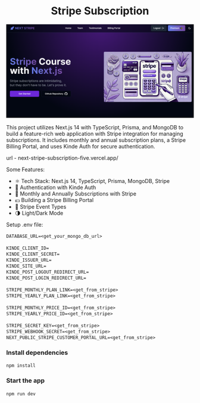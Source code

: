 <h1 align="center">Stripe Subscription</h1>

![Demo App](/public/demo-for-readme.png)

This project utilizes Next.js 14 with TypeScript, Prisma, and MongoDB to build a feature-rich web application with Stripe integration for managing subscriptions. It includes monthly and annual subscription plans, a Stripe Billing Portal, and uses Kinde Auth for secure authentication.

url - next-stripe-subscription-five.vercel.app/

Some Features:

- ⚛️ Tech Stack: Next.js 14, TypeScript, Prisma, MongoDB, Stripe
- 🔐 Authentication with Kinde Auth
- 💸 Monthly and Annually Subscriptions with Stripe
- 💵 Building a Stripe Billing Portal
- 🔄 Stripe Event Types
- 🌗 Light/Dark Mode

Setup .env file:

```shell
DATABASE_URL=<get_your_mongo_db_url>

KINDE_CLIENT_ID=
KINDE_CLIENT_SECRET=
KINDE_ISSUER_URL=
KINDE_SITE_URL=
KINDE_POST_LOGOUT_REDIRECT_URL=
KINDE_POST_LOGIN_REDIRECT_URL=

STRIPE_MONTHLY_PLAN_LINK=<get_from_stripe>
STRIPE_YEARLY_PLAN_LINK=<get_from_stripe>

STRIPE_MONTHLY_PRICE_ID=<get_from_stripe>
STRIPE_YEARLY_PRICE_ID=<get_from_stripe>

STRIPE_SECRET_KEY=<get_from_stripe>
STRIPE_WEBHOOK_SECRET=<get_from_stripe>
NEXT_PUBLIC_STRIPE_CUSTOMER_PORTAL_URL=<get_from_stripe>

````

### Install dependencies

```shell
npm install
````

### Start the app

```shell
npm run dev
```
